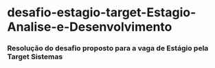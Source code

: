 # desafio-estagio-target-Estagio-Analise-e-Desenvolvimento

### Resolução do desafio proposto para a vaga de Estágio pela Target Sistemas